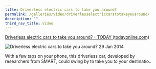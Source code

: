 ```yaml
---
title: Driverless electric cars to take you around?
permalink: /galleries/video/driverlesselectriccarstotakeyouaround/
description: ""
third_nav_title: Video
---
```

[Driverless electric cars to take you around? - TODAY (todayonline.com)](https://www.todayonline.com/singapore/driverless-electric-cars-take-you-around)

![Driverless electric cars to take you around?](https://www.create.edu.sg/images/default-source/video-cover-image/765aaec4-5fdf-47e8-a7a6-dd799aec1e1e.tmb-.jpg?sfvrsn=f485e932_0)
29 Jan 2014


With a few taps on your phone, this driverless car, developed by researchers from SMART, could swing by to take you to your destinatio..
